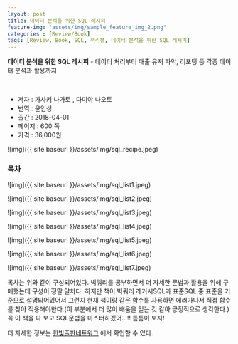 ```yaml
---
layout: post
title: 데이터 분석을 위한 SQL 레시피
feature-img: "assets/img/sample_feature_img_2.png"
categories : [Review/Book]
tags: [Review, Book, SQL, 책리뷰, 데이터 분석을 위한 SQL 레시피]
---
```


**데이터 분석을 위한 SQL 레시피** - 데이터 처리부터 매출·유저 파악, 리포팅 등 각종 데이터 분석과 활용까지


<br>

* 저자 : 가사키 나가토 , 다미야 나오토
* 번역 : 윤인성
* 출간 : 2018-04-01
* 페이지 : 600 쪽
* 가격 : 36,000원



![img]({{ site.baseurl }}/assets/img/sql_recipe.jpeg)


### 목차

![img]({{ site.baseurl }}/assets/img/sql_list1.jpeg)


![img]({{ site.baseurl }}/assets/img/sql_list2.jpeg)


![img]({{ site.baseurl }}/assets/img/sql_list3.jpeg)



![img]({{ site.baseurl }}/assets/img/sql_list4.jpeg)



![img]({{ site.baseurl }}/assets/img/sql_list5.jpeg)



![img]({{ site.baseurl }}/assets/img/sql_list6.jpeg)



![img]({{ site.baseurl }}/assets/img/sql_list7.jpeg)


목차는 위와 같이 구성되어있다. 빅쿼리를 공부하면서 더 자세한 문법과 활용을 위해 구매했는데 구성이 정말 알차다.
하지만 책이 빅쿼리 레거시SQL과 표준SQL 중 표준을 기준으로 설명되어있어서 그런지 현재 책이랑 같은 함수를 사용하면 에러가나서 직접 함수를 찾아 적용해야한다.(이 부분에서 더 많이 배움을 얻는 것 같아 긍정적으로 생각한다.) 
꼭 이 책을 다 보고 SQL문법을 마스터하겠어...!! 틈틈이 보자! 

더 자세한 정보는 [한빛출판네트워크](http://www.hanbit.co.kr/store/books/look.php?p_code=B8585882565) 에서 확인할 수 있다.


